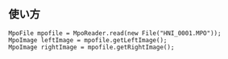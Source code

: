## 使い方

    MpoFile mpofile = MpoReader.read(new File("HNI_0001.MPO"));
    MpoImage leftImage = mpofile.getLeftImage();
    MpoImage rightImage = mpofile.getRightImage();

